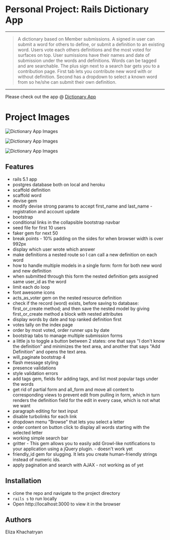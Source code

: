 # Personal Project: Rails Dictionary App
______________________

 >A dictionary based on Member submissions. A signed in user can submit a word for others to define, or submit a definition to an existing word. Users vote each others definitions and the most voted for surfaces on top. User sumissions have their names and date of submission under the words and definitions. Words can be tagged and are searchable. The plus sign next to a search bar gets you to a contribution page. First tab lets you contribute new word with or without definition. Second has a dropdown to select a known word from so he/she can submit their own definition.
_______________________

Please check out the app @ [Dictionary App](https://dictionaryapp-lizk.herokuapp.com/)

# Project Images

![Dictionary App Images](https://drive.google.com/uc?export=view&id=1YDXDYADKGjwC9DAYH3611kTKqxkoL_vE)

![Dictionary App Images](https://drive.google.com/uc?export=view&id=18VoihkF3l6qT4JzjUETvERTUNXXhxc5G)

![Dictionary App Images](https://drive.google.com/uc?export=view&id=12mC6OLUOQ3QtTeOBMlDl16Ogw2k7b-8l)

## Features

* rails 5.1 app
* postgres database both on local and heroku
* scaffold definition
* scaffold word
* devise gem 
* modify devise strong params to accept first_name and last_name - registration and account update
* bootstrap
* conditional links in the collapsible bootstrap navbar
* seed file for first 10 users
* faker gem for next 50
* break points - 10% padding on the sides for when browser width is over 992px
* display which user wrote which answer
* make definitions a nested route so I can call a new definition on each word
* how to handle multiple models in a single form: form for both new word and new definition
* when submitted through this form the nested definition gets assigned same user_id as the word
* limit each do loop
* font awesome icons
* acts_as_voter gem on the nested resource definition
* check if the record (word) exists, before saving to database: first_or_create method; and then save the nested model by giving first_or_create method a block with nested attributes
* display words by date and top ranked definition first
* votes tally on the index page
* order by most voted, order runner ups by date
* bootstrap tabs to manage multiple submission forms
* a little js to toggle a button between 2 states: one that says "I don't know the definition" and minimizes the text area, and another that says "Add Definition" and opens the text area.
* will_paginate bootstrap 4
* flash message styling
* presence validations
* style validation errors
* add tags gem, fields for adding tags, and list most popular tags under the words
* get rid of partial form and all_form and move all content to corresponding views to prevent edit from pulling in form, which in turn renders the definition field for the edit in every case, which is not what we want
* paragraph editing for text input 
* disable turbolinks for each link 
* dropdown menu "Browse" that lets you select a letter
* order content on button click to display all words starting with the selected letter
* working simple search bar
* gritter - This gem allows you to easily add Growl-like notifications to your application using a jQuery plugin. - doesn't work yet
* friendly_id gem for slugging. It lets you create human-friendly strings instead of numeric ids.
* apply pagination and search with AJAX  -  not working as of yet

## Installation

- clone the repo and navigate to the project directory
- `rails s` to run locally
- Open http://localhost:3000 to view it in the browser

## Authors

Eliza Khachatryan

